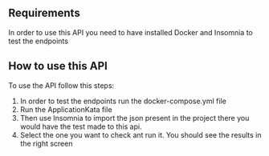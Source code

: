 
## Requirements
In order to use this API you need to have installed Docker and Insomnia to test the endpoints 

## How to use this API

To use the API follow this steps: 
1. In order to test the endpoints run the docker-compose.yml file
2. Run the ApplicationKata file  
3. Then use Insomnia to import the json present in the project there you would have the test made to this api.
4. Select the one you want to check ant run it. You should see the results in the right screen  